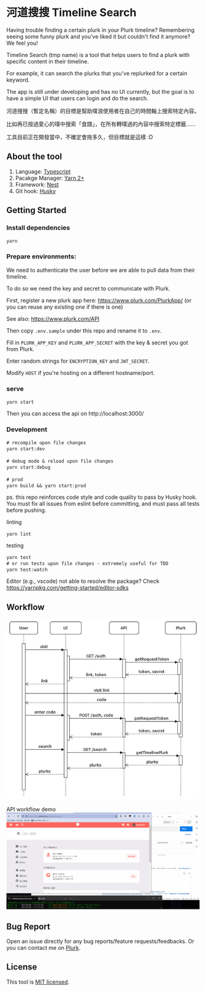 # 河道搜搜 Timeline Search

Having trouble finding a certain plurk in your Plurk timeline? Remembering seeing some funny plurk and you've liked it but couldn't find it anymore? We feel you!

Timeline Search (tmp name) is a tool that helps users to find a plurk with specific content in their timeline.

For example, it can search the plurks that you've replurked for a certain keyword.

The app is still under developing and has no UI currently, but the goal is to have a simple UI that users can login and do the search.

河道搜搜（暫定名稱）的目標是幫助噗浪使用者在自己的時間軸上搜索特定內容。

比如再已按過愛心的噗中搜索「食譜」，在所有轉噗過的內容中搜索特定標籤……

工具目前正在開發當中，不確定會拖多久，但目標就是這樣 :D

## About the tool

1. Language: [Typescript](https://github.com/microsoft/TypeScript)
2. Pacakge Manager: [Yarn 2+](https://yarnpkg.com/getting-started/install)
3. Framework: [Nest](https://github.com/nestjs/nest)
4. Git hook: [Husky](https://typicode.github.io/husky/#/)

## Getting Started

### Install dependencies
```
yarn
```

### Prepare environments:
We need to authenticate the user before we are able to pull data from their timeline.

To do so we need the key and secret to communicate with Plurk.

First, register a new plurk app here: https://www.plurk.com/PlurkApp/
(or you can reuse any existing one if there is one)

See also: https://www.plurk.com/API

Then copy `.env.sample` under this repo and rename it to `.env`.

Fill in `PLURK_APP_KEY` and `PLURK_APP_SECRET` with the key & secret you got from Plurk.

Enter random strings for `ENCRYPTION_KEY` and `JWT_SECRET`.

Modify `HOST` if you're hosting on a different hostname/port.

### serve

```
yarn start
```

Then you can access the api on http://localhost:3000/

### Development

```
# recompile upon file changes
yarn start:dev

# debug mode & reload upon file changes
yarn start:debug

# prod
yarn build && yarn start:prod
```

ps. this repo reinforces code style and code quality to pass by Husky hook.
You must fix all issues from eslint before committing, and must pass all tests before pushing.

linting

```
yarn lint
```

testing

```
yarn test
# or run tests upon file changes - extremely useful for TDD
yarn test:watch
```

Editor (e.g., vscode) not able to resolve the package?
Check https://yarnpkg.com/getting-started/editor-sdks

## Workflow

![img](./img/plurk-search-uml.jpg)

API workflow demo
![img](./img/demo.gif)

## Bug Report

Open an issue directly for any bug reports/feature requests/feedbacks.
Or you can contact me on [Plurk](https://plurk.com/boxbox557).

## License

This tool is [MIT licensed](https://github.com/cloudewu/plurk-search/blob/master/LICENSE).
